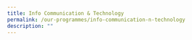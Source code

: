 ```yaml
---
title: Info Communication & Technology
permalink: /our-programmes/info-communication-n-technology
description: ""
---
```

